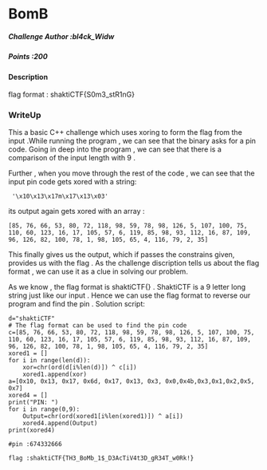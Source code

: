 # BomB 


##### Challenge Author :bl4ck_Widw
##### Points :200



#### Description
flag format : shaktiCTF{S0m3_stR1nG}

### WriteUp

This a  basic C++ challenge which uses xoring to form the flag from the input .While running the program , we can see that the binary asks for a pin code.
Going in deep into the program , we can see that there is a comparison of the input length with 9 . 

Further , when you move through the rest of the code , we can see that the input pin code gets xored with a string:
```
 '\x10\x13\x17m\x17\x13\x03' 
```
its output again gets xored with an array :
```
[85, 76, 66, 53, 80, 72, 118, 98, 59, 78, 98, 126, 5, 107, 100, 75, 110, 60, 123, 16, 17, 105, 57, 6, 119, 85, 98, 93, 112, 16, 87, 109, 96, 126, 82, 100, 78, 1, 98, 105, 65, 4, 116, 79, 2, 35]
```

This finally gives us the output, which if passes the constrains given, provides us with the flag . 
As the challenge discription tells us about the flag format , we can use it as a clue in solving our problem. 

As we know , the flag format is shaktiCTF{} .
ShaktiCTF is  a 9 letter long string just like our input . Hence we can use the flag format to reverse our program and find the pin . 
Solution script:
```
d="shaktiCTF"
# The flag format can be used to find the pin code 
c=[85, 76, 66, 53, 80, 72, 118, 98, 59, 78, 98, 126, 5, 107, 100, 75, 110, 60, 123, 16, 17, 105, 57, 6, 119, 85, 98, 93, 112, 16, 87, 109, 96, 126, 82, 100, 78, 1, 98, 105, 65, 4, 116, 79, 2, 35]
xored1 = []
for i in range(len(d)):
    xor=chr(ord(d[i%len(d)]) ^ c[i])
    xored1.append(xor)
a=[0x10, 0x13, 0x17, 0x6d, 0x17, 0x13, 0x3, 0x0,0x4b,0x3,0x1,0x2,0x5, 0x7]
xored4 = []
print("PIN: ")
for i in range(0,9):
    Output=chr(ord(xored1[i%len(xored1)]) ^ a[i])
    xored4.append(Output)
print(xored4)

#pin :674332666
``` 
```
flag :shaktiCTF{TH3_BoMb_1$_D3AcTiV4t3D_gR34T_w0Rk!}
```
